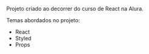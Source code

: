 Projeto criado ao decorrer do curso de React na Alura.

Temas abordados no projeto:
- React
- Styled
- Props
